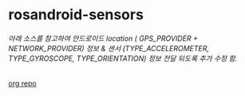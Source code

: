 # rosandroid-sensors

###### 아래 소스를 참고하여 안드로이드 location ( GPS_PROVIDER + NETWORK_PROVIDER) 정보 & 센서 (TYPE_ACCELEROMETER, TYPE_GYROSCOPE, TYPE_ORIENTATION) 정보 전달 되도록 추가 수정 함.

[org repo](https://github.com/eborghi10/AndroidSensors)


